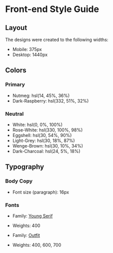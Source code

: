 # Front-end Style Guide

## Layout

The designs were created to the following widths:

- Mobile: 375px
- Desktop: 1440px

## Colors

### Primary

- Nutmeg: hsl(14, 45%, 36%)
- Dark-Raspberry: hsl(332, 51%, 32%)

### Neutral

- White: hsl(0, 0%, 100%)
- Rose-White: hsl(330, 100%, 98%)
- Eggshell: hsl(30, 54%, 90%)
- Light-Grey: hsl(30, 18%, 87%)
- Wenge-Brown: hsl(30, 10%, 34%)
- Dark-Charcoal: hsl(24, 5%, 18%)

## Typography

### Body Copy

- Font size (paragraph): 16px

### Fonts

- Family: [Young Serif](https://fonts.google.com/specimen/Young+Serif)
- Weights: 400

- Family: [Outfit](https://fonts.google.com/specimen/Outfit)
- Weights: 400, 600, 700
